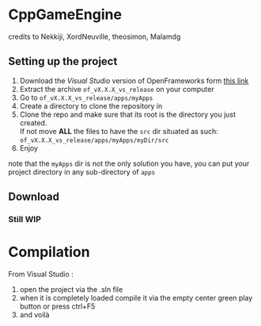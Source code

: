 # CppGameEngine
credits to Nekkiji, XordNeuville, theosimon, Malamdg

## Setting up the project

1. Download the _Visual Studio_ version of OpenFrameworks form [this link](https://openframeworks.cc/download/) 
2. Extract the archive `of_vX.X.X_vs_release` on your computer
3. Go to `of_vX.X.X_vs_release/apps/myApps` 
4. Create a directory to clone the repository in
5. Clone the repo and make sure that its root is the directory you just created.\
If not move **ALL** the files to have the `src` dir situated as such: `of_vX.X.X_vs_release/apps/myApps/myDir/src`
6. Enjoy

note that the `myApps` dir is not the only solution you have, you can put your project directory in any sub-directory of `apps`

## Download 
### Still WIP <!--- Will be removed as soon the first release is done -->
<!--- Download the version corresponding to the wanted phase of the project from the [Releases page](https://github.com/Malamdg/CppGameEngine/releases) --> 

# Compilation
From Visual Studio :
1. open the project via the .sln file
2. when it is completely loaded compile it via the empty center green play button or press ctrl+F5
3. and voilà
